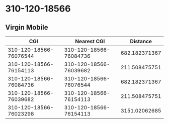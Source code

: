 # 310-120-18566
## Virgin Mobile


| CGI | Nearest CGI | Distance |
|-----|-------------|----------|
| 310-120-18566-76076544 | 310-120-18566-76084736 | 682.182371367 |
| 310-120-18566-76154113 | 310-120-18566-76039682 | 211.508475751 |
| 310-120-18566-76084736 | 310-120-18566-76076544 | 682.182371367 |
| 310-120-18566-76039682 | 310-120-18566-76154113 | 211.508475751 |
| 310-120-18566-76023298 | 310-120-18566-76154113 | 3151.02062685 |

